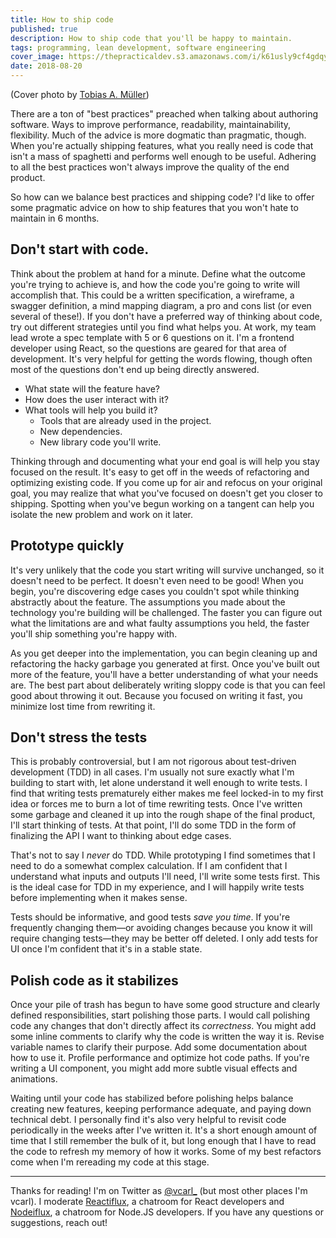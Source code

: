 ```yaml
---
title: How to ship code
published: true
description: How to ship code that you'll be happy to maintain.
tags: programming, lean development, software engineering
cover_image: https://thepracticaldev.s3.amazonaws.com/i/k61usly9cf4gdqykoai2.jpg
date: 2018-08-20
---
```


(Cover photo by [Tobias A. Müller](https://unsplash.com/photos/fusq9KwkSF4))

There are a ton of "best practices" preached when talking about authoring
software. Ways to improve performance, readability, maintainability,
flexibility. Much of the advice is more dogmatic than pragmatic, though. When
you're actually shipping features, what you really need is code that isn't a
mass of spaghetti and performs well enough to be useful. Adhering to all the
best practices won't always improve the quality of the end product.

So how can we balance best practices and shipping code? I'd like to offer some
pragmatic advice on how to ship features that you won't hate to maintain in 6
months.

## Don't start with code.

Think about the problem at hand for a minute. Define what the outcome you're
trying to achieve is, and how the code you're going to write will accomplish
that. This could be a written specification, a wireframe, a swagger definition,
a mind mapping diagram, a pro and cons list (or even several of these!). If you
don't have a preferred way of thinking about code, try out different strategies
until you find what helps you. At work, my team lead wrote a spec template with
5 or 6 questions on it. I'm a frontend developer using React, so the questions
are geared for that area of development. It's very helpful for getting the words
flowing, though often most of the questions don't end up being directly
answered.

- What state will the feature have?
- How does the user interact with it?
- What tools will help you build it?
  - Tools that are already used in the project.
  - New dependencies.
  - New library code you'll write.

Thinking through and documenting what your end goal is will help you stay
focused on the result. It's easy to get off in the weeds of refactoring and
optimizing existing code. If you come up for air and refocus on your original
goal, you may realize that what you've focused on doesn't get you closer to
shipping. Spotting when you've begun working on a tangent can help you isolate
the new problem and work on it later.

## Prototype quickly

It's very unlikely that the code you start writing will survive unchanged, so it
doesn't need to be perfect. It doesn't even need to be good! When you begin,
you're discovering edge cases you couldn't spot while thinking abstractly about
the feature. The assumptions you made about the technology you're building will
be challenged. The faster you can figure out what the limitations are and what
faulty assumptions you held, the faster you'll ship something you're happy with.

As you get deeper into the implementation, you can begin cleaning up and
refactoring the hacky garbage you generated at first. Once you've built out more
of the feature, you'll have a better understanding of what your needs are. The
best part about deliberately writing sloppy code is that you can feel good about
throwing it out. Because you focused on writing it fast, you minimize lost time
from rewriting it.

## Don't stress the tests

This is probably controversial, but I am not rigorous about test-driven
development (TDD) in all cases. I'm usually not sure exactly what I'm building
to start with, let alone understand it well enough to write tests. I find that
writing tests prematurely either makes me feel locked-in to my first idea or
forces me to burn a lot of time rewriting tests. Once I've written some garbage
and cleaned it up into the rough shape of the final product, I'll start thinking
of tests. At that point, I'll do some TDD in the form of finalizing the API I
want to thinking about edge cases.

That's not to say I _never_ do TDD. While prototyping I find sometimes that I
need to do a somewhat complex calculation. If I am confident that I understand
what inputs and outputs I'll need, I'll write some tests first. This is the
ideal case for TDD in my experience, and I will happily write tests before
implementing when it makes sense.

Tests should be informative, and good tests _save you time_. If you're
frequently changing them—or avoiding changes because you know it will require
changing tests—they may be better off deleted. I only add tests for UI once I'm
confident that it's in a stable state.

## Polish code as it stabilizes

Once your pile of trash has begun to have some good structure and clearly
defined responsibilities, start polishing those parts. I would call polishing
code any changes that don't directly affect its _correctness_. You might add
some inline comments to clarify why the code is written the way it is. Revise
variable names to clarify their purpose. Add some documentation about how to use
it. Profile performance and optimize hot code paths. If you're writing a UI
component, you might add more subtle visual effects and animations.

Waiting until your code has stabilized before polishing helps balance creating
new features, keeping performance adequate, and paying down technical debt. I
personally find it's also very helpful to revisit code periodically in the weeks
after I've written it. It's a short enough amount of time that I still remember
the bulk of it, but long enough that I have to read the code to refresh my
memory of how it works. Some of my best refactors come when I'm rereading my
code at this stage.

---

Thanks for reading! I'm on Twitter as [@vcarl_](https://twitter.com/vcarl_)
(but most other places I'm vcarl). I moderate
[Reactiflux](http://join.reactiflux.com/), a chatroom for React developers and
[Nodeiflux](https://discordapp.com/invite/vUsrbjd), a chatroom for Node.JS
developers. If you have any questions or suggestions, reach out!
